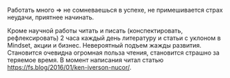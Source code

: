 Работать много => не сомневаешься в успехе, не примешивается страх неудачи, приятнее начинать.

Кроме научной работы читать и писать (конспектировать, рефлексировать) 2 часа каждый день литературу и статьи с уклоном в Mindset, акции и бизнес. Невероятный подъем жажды развития. Становится очевидна огромная польза чтения, становится страшно за теряемое время. В момент написания читал статью https://fs.blog/2016/01/ken-iverson-nucor/.
